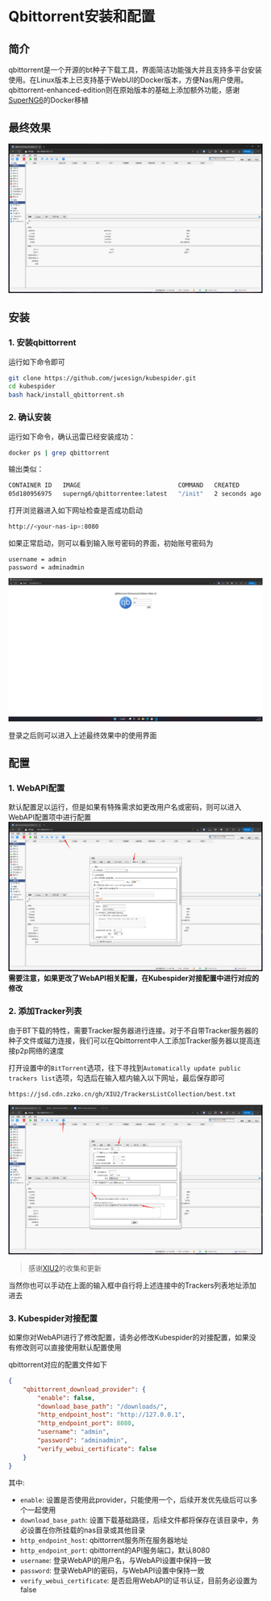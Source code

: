 # Qbittorrent安装和配置
## 简介
qbittorrent是一个开源的bt种子下载工具，界面简洁功能强大并且支持多平台安装使用。在Linux版本上已支持基于WebUI的Docker版本，方便Nas用户使用。qbittorrent-enhanced-edition则在原始版本的基础上添加额外功能，感谢[SuperNG6](https://github.com/SuperNG6/Docker-qBittorrent-Enhanced-Edition)的Docker移植

## 最终效果
![使用界面](images/qbittorrent_webui.png)

## 安装
### 1. 安装qbittorrent
运行如下命令即可
```sh
git clone https://github.com/jwcesign/kubespider.git
cd kubespider
bash hack/install_qbittorrent.sh
```

### 2. 确认安装
运行如下命令，确认迅雷已经安装成功：
```sh
docker ps | grep qbittorrent
```
输出类似：
```sh
CONTAINER ID   IMAGE                           COMMAND   CREATED         STATUS        PORTS     NAMES
05d180956975   superng6/qbittorrentee:latest   "/init"   2 seconds ago   Up 1 second             qbittorrentee
```

打开浏览器进入如下网址检查是否成功启动
```sh
http://<your-nas-ip>:8080
```
如果正常启动，则可以看到输入账号密码的界面，初始账号密码为
```
username = admin
password = adminadmin
```
![登录界面](images/login_page.png)

登录之后则可以进入上述最终效果中的使用界面

## 配置
### 1. WebAPI配置
默认配置足以运行，但是如果有特殊需求如更改用户名或密码，则可以进入WebAPI配置项中进行配置
![WebUI配置](images/webui_config.png)
**需要注意，如果更改了WebAPI相关配置，在Kubespider对接配置中进行对应的修改**

### 2. 添加Tracker列表
由于BT下载的特性，需要Tracker服务器进行连接。对于不自带Tracker服务器的种子文件或磁力连接，我们可以在Qbittorrent中人工添加Tracker服务器以提高连接p2p网络的速度

打开设置中的`BitTorrent`选项，往下寻找到`Automatically update public trackers list`选项，勾选后在输入框内输入以下网址，最后保存即可

```
https://jsd.cdn.zzko.cn/gh/XIU2/TrackersListCollection/best.txt
```

![添加Tracker](images/add_tracker.png)

> 感谢[XIU2](https://github.com/XIU2/TrackersListCollection)的收集和更新

当然你也可以手动在上面的输入框中自行将上述连接中的Trackers列表地址添加进去

### 3. Kubespider对接配置

如果你对WebAPI进行了修改配置，请务必修改Kubespider的对接配置，如果没有修改则可以直接使用默认配置使用

qbittorrent对应的配置文件如下
```json
{
    "qbittorrent_download_provider": {
        "enable": false,
        "download_base_path": "/downloads/",
        "http_endpoint_host": "http://127.0.0.1",
        "http_endpoint_port": 8080,
        "username": "admin",
        "password": "adminadmin",
        "verify_webui_certificate": false
    }
}
```
其中:
* `enable`: 设置是否使用此provider，只能使用一个，后续开发优先级后可以多个一起使用
* `download_base_path`: 设置下载基础路径，后续文件都将保存在该目录中，务必设置在你所挂载的nas目录或其他目录
* `http_endpoint_host`: qbittorrent服务所在服务器地址
* `http_endpoint_port`: qbittorrent的API服务端口，默认8080
* `username`: 登录WebAPI的用户名，与WebAPI设置中保持一致
* `password`: 登录WebAPI的密码，与WebAPI设置中保持一致
* `verify_webui_certificate`: 是否启用WebAPI的证书认证，目前务必设置为false